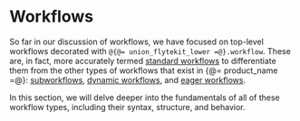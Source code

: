 # Workflows

So far in our discussion of workflows, we have focused on top-level workflows decorated with `@{@= union_flytekit_lower =@}.workflow`.
These are, in fact, more accurately termed [standard workflows](./standard-workflows.md) to differentiate them from the other types of workflows that exist in {@= product_name =@}: [subworkflows](./subworkflows-and-sub-launch-plans.md), [dynamic workflows](./dynamic-workflows), and [eager workflows](./eager-workflows.md).

In this section, we will delve deeper into the fundamentals of all of these workflow types, including their syntax, structure, and behavior.